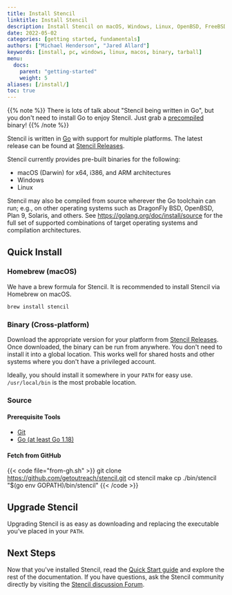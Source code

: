 ```yaml
---
title: Install Stencil
linktitle: Install Stencil
description: Install Stencil on macOS, Windows, Linux, OpenBSD, FreeBSD, and on any machine where the Go compiler tool chain can run.
date: 2022-05-02
categories: [getting started, fundamentals]
authors: ["Michael Henderson", "Jared Allard"]
keywords: [install, pc, windows, linux, macos, binary, tarball]
menu:
  docs:
    parent: "getting-started"
    weight: 5
aliases: [/install/]
toc: true
---
```


{{% note %}}
There is lots of talk about "Stencil being written in Go", but you don't need to install Go to enjoy Stencil. Just grab a [precompiled](https://github.com/getoutreach/stencil/releases/latest) binary!
{{% /note %}}

Stencil is written in [Go](https://golang.org/) with support for multiple platforms. The latest release can be found at [Stencil Releases][releases].

Stencil currently provides pre-built binaries for the following:

- macOS (Darwin) for x64, i386, and ARM architectures
- Windows
- Linux

Stencil may also be compiled from source wherever the Go toolchain can run; e.g., on other operating systems such as DragonFly BSD, OpenBSD, Plan&nbsp;9, Solaris, and others. See <https://golang.org/doc/install/source> for the full set of supported combinations of target operating systems and compilation architectures.

## Quick Install

### Homebrew (macOS)

We have a brew formula for Stencil. It is recommended to install Stencil via Homebrew on macOS.

```bash
brew install stencil
```

### Binary (Cross-platform)

Download the appropriate version for your platform from [Stencil Releases][releases]. Once downloaded, the binary can be run from anywhere. You don't need to install it into a global location. This works well for shared hosts and other systems where you don't have a privileged account.

Ideally, you should install it somewhere in your `PATH` for easy use. `/usr/local/bin` is the most probable location.

### Source

#### Prerequisite Tools

- [Git][installgit]
- [Go (at least Go 1.18)](https://golang.org/dl/)

#### Fetch from GitHub

{{< code file="from-gh.sh" >}}
git clone https://github.com/getoutreach/stencil.git
cd stencil
make
cp ./bin/stencil "$(go env GOPATH)/bin/stencil"
{{< /code >}}

## Upgrade Stencil

Upgrading Stencil is as easy as downloading and replacing the executable you’ve placed in your `PATH`.

## Next Steps

Now that you've installed Stencil, read the [Quick Start guide][quickstart] and explore the rest of the documentation. If you have questions, ask the Stencil community directly by visiting the [Stencil discussion Forum][forum].

[forum]: https://github.com/getoutreach/stencil/discussions
[installgit]: https://git-scm.com/
[installgo]: https://golang.org/dl/
[quickstart]: /getting-started/quick-start/
[releases]: https://github.com/getoutreach/stencil/releases

